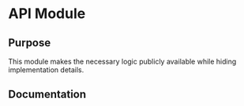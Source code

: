 # API Module

## Purpose

This module makes the necessary logic publicly available while hiding implementation details.

## Documentation